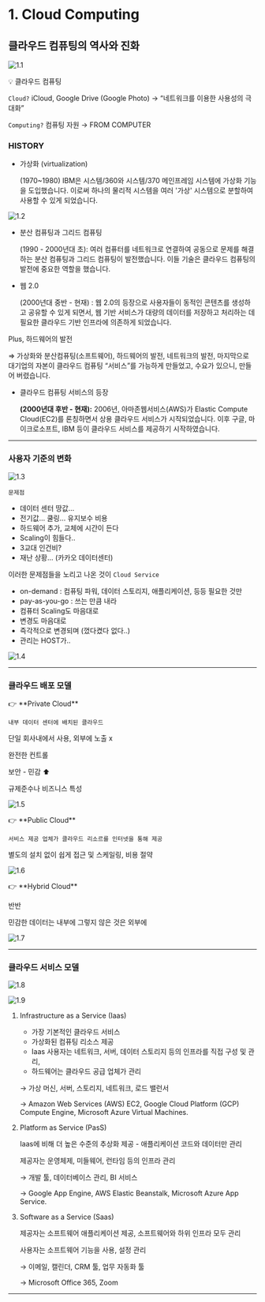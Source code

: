 # 1. **Cloud Computing**

## 클라우드 컴퓨팅의 역사와 진화

![1.1](./images/1.1.png)

<aside>
💡 클라우드 컴퓨팅

`Cloud?` iCloud, Google Drive (Google Photo) → “네트워크를 이용한 사용성의 극대화”

`Computing?` 컴퓨팅 자원 → FROM COMPUTER

</aside>

### HISTORY

- 가상화 (virtualization)
    
    (1970~1980) IBM은 시스템/360와 시스템/370 메인프레임 시스템에 가상화 기능을 도입했습니다. 이로써 하나의 물리적 시스템을 여러 '가상' 시스템으로 분할하여 사용할 수 있게 되었습니다.
    

![1.2](./images/1.2.png)

- 분산 컴퓨팅과 그리드 컴퓨팅
    
    (1990 - 2000년대 초): 여러 컴퓨터를 네트워크로 연결하여 공동으로 문제를 해결하는 분산 컴퓨팅과 그리드 컴퓨팅이 발전했습니다. 이들 기술은 클라우드 컴퓨팅의 발전에 중요한 역할을 했습니다.
    
- 웹 2.0
    
    (2000년대 중반 - 현재) : 웹 2.0의 등장으로 사용자들이 동적인 콘텐츠를 생성하고 공유할 수 있게 되면서, 웹 기반 서비스가 대량의 데이터를 저장하고 처리하는 데 필요한 클라우드 기반 인프라에 의존하게 되었습니다.
    

Plus, 하드웨어의 발전

⇒ 가상화와 분산컴퓨팅(소프트웨어), 하드웨어의 발전, 네트워크의 발전, 마지막으로 대기업의 자본이 클라우드 컴퓨팅 “서비스”를 가능하게 만들었고, 수요가 있으니, 만들어 버렸습니다.

- 클라우드 컴퓨팅 서비스의 등장
    
    **(2000년대 후반 - 현재):** 2006년, 아마존웹서비스(AWS)가 Elastic Compute Cloud(EC2)를 론칭하면서 상용 클라우드 서비스가 시작되었습니다. 이후 구글, 마이크로소프트, IBM 등이 클라우드 서비스를 제공하기 시작하였습니다.
    

---

### 사용자 기준의 변화

![1.3](./images/1.3.png)

`문제점`

- 데이터 센터 땅값…
- 전기값… 쿨링… 유지보수 비용
- 하드웨어 추가, 교체에 시간이 든다
- Scaling이 힘들다..
- 3교대 인건비?
- 재난 상황… (카카오 데이터센터)

이러한 문제점들을 노리고 나온 것이 `Cloud Service`

- on-demand : 컴퓨팅 파워, 데이터 스토리지, 애플리케이션, 등등 필요한 것만
- pay-as-you-go : 쓰는 만큼 내라
- 컴퓨터 Scaling도 마음대로
- 변경도 마음대로
- 즉각적으로 변경되며 (껐다켰다 없다..)
- 관리는 HOST가..

![1.4](./images/1.4.png)

---

### 클라우드 배포 모델

<aside>
👉 **Private Cloud**

`내부 데이터 센터에 배치된 클라우드`

단일 회사내에서 사용, 외부에 노출 x 

완전한 컨트롤

보안 - 민감 ⬆️

규제준수나 비즈니스 특성

</aside>

![1.5](./images/1.5.png)

<aside>
👉 **Public Cloud**

`서비스 제공 업체가 클라우드 리소르를 인터넷을 통해 제공`

별도의 설치 없이 쉽게 접근 및 스케일링, 비용 절약

</aside>

![1.6](./images/1.6.png)

<aside>
👉 **Hybrid Cloud**

반반

민감한 데이터는 내부에 그렇지 않은 것은 외부에 

</aside>

![1.7](./images/1.7.png)

---

### 클라우드 서비스 모델

![1.8](./images/1.8.png)

![1.9](./images/1.9.png)

1. Infrastructure as a Service (Iaas)
    - 가장 기본적인 클라우드 서비스
    - 가상화된 컴퓨팅 리소스 제공
    - Iaas 사용자는 네트워크, 서버, 데이터 스토리지 등의 인프라를 직접 구성 및 관리,
    - 하드웨어는 클라우드 공급 업체가 관리
    
    → 가상 머신, 서버, 스토리지, 네트워크, 로드 밸런서
    
    → Amazon Web Services (AWS) EC2, Google Cloud Platform (GCP) Compute Engine, Microsoft Azure Virtual Machines.
    
2. Platform as Service (PasS)
    
    Iaas에 비해 더 높은 수준의 추상화 제공 - 애플리케이션 코드와 데이터만 관리
    
    제공자는 운영체제, 미들웨어, 런타임 등의 인프라 관리
    
    → 개발 툴, 데이터베이스 관리, BI 서비스
    
    → Google App Engine, AWS Elastic Beanstalk, Microsoft Azure App Service.
    
3. Software as a Service (Saas)
    
    제공자는 소프트웨어 애플리케이션 제공, 소프트웨어와 하위 인프라 모두 관리
    
    사용자는 소프트웨어 기능을 사용, 설정 관리
    
    → 이메일, 캘린더, CRM 툴, 업무 자동화 툴
    
    → Microsoft Office 365, Zoom 
    

---